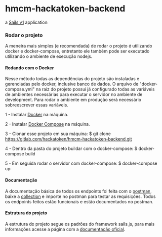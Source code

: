 # hmcm-hackatoken-backend

a [Sails v1](https://sailsjs.com) application


### Rodar o projeto

A meneira mais simples (e recomendada) de rodar o projeto é utilizando docker e docker-compose,
entretanto ele também pode ser executado utilizando o ambiente de execução nodejs.

#### Rodando com o Docker

Nesse método todas as dependências do projeto são instaladas e gerenciadas pelo docker, inclusive banco de dados.
O arquivo de "docker-compose.yml" na raiz do projeto possui já configurado todas as variáveis de ambientes necessárias para executar o servidor no ambiente de development.
Para rodar o ambiente em produção será necessário sobreescrever essas variáveis.

1 - Instalar [Docker](https://docs.docker.com/install/) na máquina.

2 - Instalar [Docker Compose](https://docs.docker.com/compose/install/) na máquina.

3 - Clonar esse projeto em sua máquina: $ git clone https://gitlab.com/hackatoken/hmcm-hackatoken-backend.git

4 - Dentro da pasta do projeto buildar com o docker-compose: $ docker-compose build

5 - Em seguida rodar o servidor com docker-compose: $ docker-compose up

#### Documentação

A documentação básica de todos os endpoints foi feita com o [postman](https://www.getpostman.com/), baixe a [collection](https://drive.google.com/open?id=1iU64Vacbix46H3cnwY4lUMAJAYlfNWoi) 
e importe no postman para testar as requisições.
Todos os endpoints feitos estão funcionais e estão documentados no postman.

#### Estrutura do projeto

A estrutura do projeto segue os padrões do framework sails.js, para mais informações acesse a página com a [documentação oficial](https://sailsjs.com/documentation/reference).
